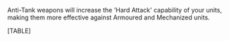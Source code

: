 Anti-Tank weapons will increase the 'Hard Attack' capability of your
units, making them more effective against Armoured and Mechanized units.

[TABLE]
